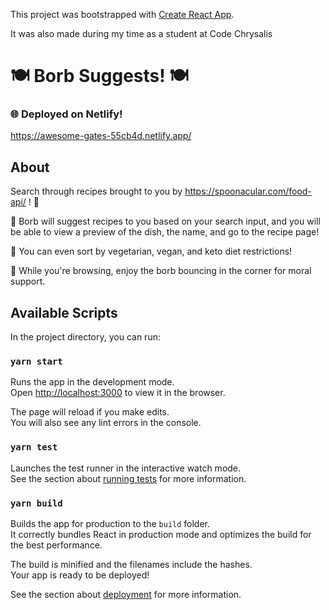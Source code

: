 This project was bootstrapped with [Create React App](https://github.com/facebook/create-react-app).

It was also made during my time as a student at Code Chrysalis

# 🍽️ Borb Suggests! 🍽️

### 🌐 Deployed on Netlify!
https://awesome-gates-55cb4d.netlify.app/

## About
Search through recipes brought to you by https://spoonacular.com/food-api/ ! 🥂

🍜 Borb will suggest recipes to you based on your search input, and you will be able to view a preview of the dish, the name, and go to the recipe page! 

🥑 You can even sort by vegetarian, vegan, and keto diet restrictions!

🐤 While you're browsing, enjoy the borb bouncing in the corner for moral support.

## Available Scripts

In the project directory, you can run:

### `yarn start`

Runs the app in the development mode.<br />
Open [http://localhost:3000](http://localhost:3000) to view it in the browser.

The page will reload if you make edits.<br />
You will also see any lint errors in the console.

### `yarn test`

Launches the test runner in the interactive watch mode.<br />
See the section about [running tests](https://facebook.github.io/create-react-app/docs/running-tests) for more information.

### `yarn build`

Builds the app for production to the `build` folder.<br />
It correctly bundles React in production mode and optimizes the build for the best performance.

The build is minified and the filenames include the hashes.<br />
Your app is ready to be deployed!

See the section about [deployment](https://facebook.github.io/create-react-app/docs/deployment) for more information.



